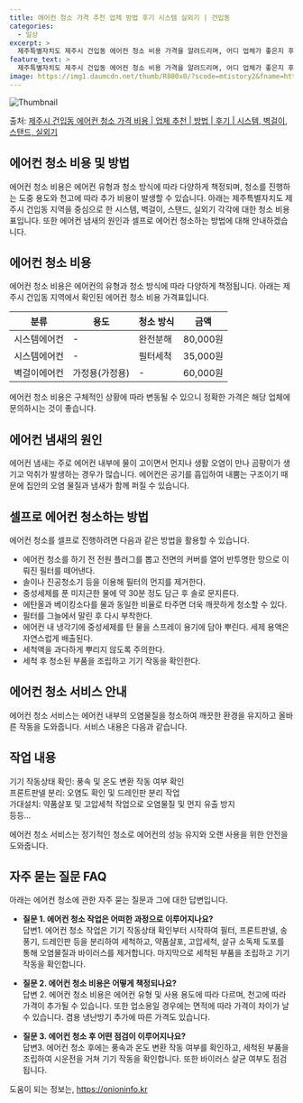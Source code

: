 ```yaml
---
title: 에어컨 청소 가격 추천 업체 방법 후기 시스템 실외기 | 건입동
categories:
  - 일상
excerpt: >
  제주특별자치도 제주시 건입동 에어컨 청소 비용 가격을 알려드리며, 어디 업체가 좋은지 후기를 통해 알아보겠습니다. 현재 글에서는 시스템, 벽걸이, 스탠드, 실외기 각각에 대해 청소 비용이 나와 있으니 참고하시면 되겠습니다. 에어컨 분해 청소 방법 보기 👈 클릭셀프 에어컨 청소 방법 보기👈 클릭제주시 건입동 에어컨 청소 비용시스템에어컨 방식클리닝방식금액1way 방식에어컨 완전분해80,000원1way 방식에어컨 필터세척35,000원2way 방식에어컨 완전분해90,000원2way 방식에어컨 필터세척35,000원4way 방식에어컨 완전분해120,000원4way 방식에어컨 필터세척35,000원원형방식에어컨 완전분해140,000원원형방식에어컨 필터세척35,000원에어컨 청소 견적 샘플 보기 👈 클릭에어컨 냄새의 원..
feature_text: >
  제주특별자치도 제주시 건입동 에어컨 청소 비용 가격을 알려드리며, 어디 업체가 좋은지 후기를 통해 알아보겠습니다. 현재 글에서는 시스템, 벽걸이, 스탠드, 실외기 각각에 대해 청소 비용이 나와 있으니 참고하시면 되겠습니다. 에어컨 분해 청소 방법 보기 👈 클릭셀프 에어컨 청소 방법 보기👈 클릭제주시 건입동 에어컨 청소 비용시스템에어컨 방식클리닝방식금액1way 방식에어컨 완전분해80,000원1way 방식에어컨 필터세척35,000원2way 방식에어컨 완전분해90,000원2way 방식에어컨 필터세척35,000원4way 방식에어컨 완전분해120,000원4way 방식에어컨 필터세척35,000원원형방식에어컨 완전분해140,000원원형방식에어컨 필터세척35,000원에어컨 청소 견적 샘플 보기 👈 클릭에어컨 냄새의 원..
image: https://img1.daumcdn.net/thumb/R800x0/?scode=mtistory2&fname=https%3A%2F%2Fblog.kakaocdn.net%2Fdn%2FkFhJf%2FbtsHwyuCopl%2FptkKZ16Xh2sZg9SKR8Ki40%2Fimg.webp
---
```


![Thumbnail](https://img1.daumcdn.net/thumb/R800x0/?scode=mtistory2&fname=https%3A%2F%2Fblog.kakaocdn.net%2Fdn%2FkFhJf%2FbtsHwyuCopl%2FptkKZ16Xh2sZg9SKR8Ki40%2Fimg.webp)

<p>출처: <a href="https://onioninfo.kr/entry/%EC%A0%9C%EC%A3%BC%EC%8B%9C-%EA%B1%B4%EC%9E%85%EB%8F%99-%EC%97%90%EC%96%B4%EC%BB%A8-%EC%B2%AD%EC%86%8C-%EA%B0%80%EA%B2%A9-%EB%B9%84%EC%9A%A9-%EC%97%85%EC%B2%B4-%EC%B6%94%EC%B2%9C-%EB%B0%A9%EB%B2%95-%ED%9B%84%EA%B8%B0-%EC%8B%9C%EC%8A%A4%ED%85%9C-%EB%B2%BD%EA%B1%B8%EC%9D%B4-%EC%8A%A4%ED%83%A0%EB%93%9C-%EC%8B%A4%EC%99%B8%EA%B8%B0" rel="dofollow">제주시 건입동 에어컨 청소 가격 비용 | 업체 추천 | 방법 | 후기 | 시스템, 벽걸이, 스탠드, 실외기</a> </p>

## 에어컨 청소 비용 및 방법

에어컨 청소 비용은 에어컨 유형과 청소 방식에 따라 다양하게 책정되며, 청소를 진행하는 도중 용도와 천고에 따라 추가 비용이 발생할 수
있습니다. 아래는 제주특별자치도 제주시 건입동 지역을 중심으로 한 시스템, 벽걸이, 스탠드, 실외기 각각에 대한 청소 비용표입니다. 또한
에어컨 냄새의 원인과 셀프로 에어컨 청소하는 방법에 대해 안내하겠습니다.

## 에어컨 청소 비용

에어컨 청소 비용은 에어컨의 유형과 청소 방식에 따라 다양하게 책정됩니다. 아래는 제주시 건입동 지역에서 확인된 에어컨 청소 비용
가격표입니다.

분류 | 용도 | 청소 방식 | 금액  
---|---|---|---  
시스템에어컨 | - | 완전분해 | 80,000원  
시스템에어컨 | - | 필터세척 | 35,000원  
벽걸이에어컨 | 가정용(가정용) | - | 60,000원  
  
에어컨 청소 비용은 구체적인 상황에 따라 변동될 수 있으니 정확한 가격은 해당 업체에 문의하시는 것이 좋습니다.

## **에어컨 냄새의 원인**

에어컨 냄새는 주로 에어컨 내부에 물이 고이면서 먼지나 생활 오염이 만나 곰팡이가 생기고 악취가 발생하는 경우가 많습니다. 에어컨은 공기를
흡입하여 내뿜는 구조이기 때문에 집안의 오염 물질과 냄새가 함께 퍼질 수 있습니다.

## **셀프로 에어컨 청소하는 방법**

에어컨 청소를 셀프로 진행하려면 다음과 같은 방법을 활용할 수 있습니다.

  * 에어컨 청소를 하기 전 전원 플러그를 뽑고 전면의 커버를 열어 반투명한 망으로 이뤄진 필터를 떼어낸다.
  * 솔이나 진공청소기 등을 이용해 필터의 먼지를 제거한다.
  * 중성세제를 푼 미지근한 물에 약 30분 정도 담근 후 솔로 문지른다.
  * 에탄올과 베이킹소다를 물과 동일한 비율로 타주면 더욱 깨끗하게 청소할 수 있다.
  * 필터를 그늘에서 말린 후 다시 부착한다.
  * 에어컨 내 냉각기에 중성세제를 탄 물을 스프레이 용기에 담아 뿌린다. 세제 용액은 자연스럽게 배출된다.
  * 세척액을 과다하게 뿌리지 않도록 주의한다.
  * 세척 후 청소된 부품을 조립하고 기기 작동을 확인한다.

## 에어컨 청소 서비스 안내

에어컨 청소 서비스는 에어컨 내부의 오염물질을 청소하여 깨끗한 환경을 유지하고 올바른 작동을 도와줍니다. 서비스 내용은 다음과 같습니다.

**작업 내용**  
---  
기기 작동상태 확인: 풍속 및 온도 변환 작동 여부 확인  
프론트판넬 분리: 오염도 확인 및 드레인판 분리 작업  
가대설치: 약품살포 및 고압세척 작업으로 오염물질 및 먼지 유출 방지  
등등...  
  
에어컨 청소 서비스는 정기적인 청소로 에어컨의 성능 유지와 오랜 사용을 위한 안전을 도와줍니다.

## 자주 묻는 질문 FAQ

아래는 에어컨 청소에 관한 자주 묻는 질문과 그에 대한 답변입니다.

  * **질문 1. 에어컨 청소 작업은 어떠한 과정으로 이루어지나요?**  
답변1. 에어컨 청소 작업은 기기 작동상태 확인부터 시작하여 필터, 프론트판넬, 송풍기, 드레인판 등을 분리하여 세척하고, 약품살포,
고압세척, 살규 소독제 도포를 통해 오염물질과 바이러스를 제거합니다. 마지막으로 세척된 부품을 조립하고 기기 작동을 확인합니다.

  * **질문 2. 에어컨 청소 비용은 어떻게 책정되나요?**  
답변 2. 에어컨 청소 비용은 에어컨 유형 및 사용 용도에 따라 다르며, 천고에 따라 가격이 추가될 수 있습니다. 또한 업소용일 경우에는
면적에 따라 가격이 차이가 날 수 있습니다. 겸용 냉난방기 추가에 따른 가격도 있습니다.

  * **질문 3. 에어컨 청소 후 어떤 점검이 이루어지나요?**  
답변3. 에어컨 청소 후에는 풍속과 온도 변환 작동 여부를 확인하고, 세척된 부품을 조립하여 시운전을 거쳐 기기 작동을 확인합니다. 또한
바이러스 살균 여부도 점검됩니다.



 

도움이 되는 정보는, <a href="https://onioninfo.kr" rel="dofollow">https://onioninfo.kr</a>


